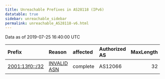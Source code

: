 ```yaml
---
title: Unreachable Prefixes in AS28118 (IPv6)
datatable: true
sidebar: unreachable_sidebar
permalink: unreachable_AS28118-v6.html
---
```


Data as of 2019-07-25 16:40:00 UTC


<div class="datatable-begin"></div>

| Prefix                                                 | Reason                                                                                                | affected   | Authorized AS   |   MaxLength | Anchor                                         |   unreachable /48s |
|:-------------------------------------------------------|:------------------------------------------------------------------------------------------------------|:-----------|:----------------|------------:|:-----------------------------------------------|-------------------:|
| [2001:13f0::/32](https://stat.ripe.net/2001:13f0::/32) | [INVALID ASN](https://rpki-validator.ripe.net/announcement-preview?asn=AS28118&prefix=2001:13f0::/32) | complete   | AS12066         |          32 | [LACNIC](unreachable_LACNIC_RPKI_Root-v6.html) |              65536 |

<div class="datatable-end"></div>